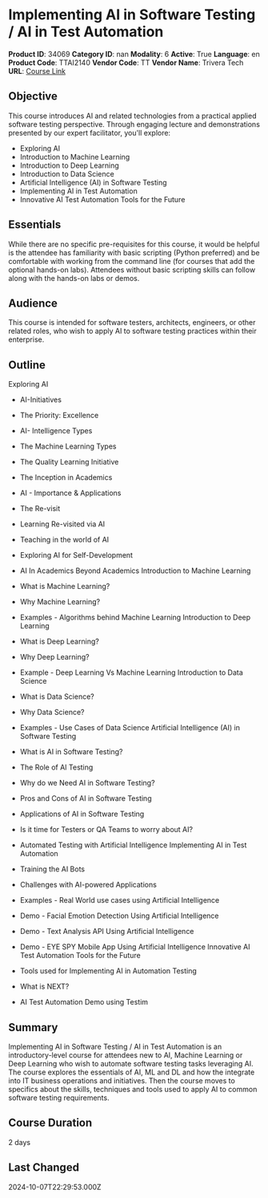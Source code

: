 # Implementing AI in Software Testing / AI in Test Automation

**Product ID**: 34069
**Category ID**: nan
**Modality**: 6
**Active**: True
**Language**: en
**Product Code**: TTAI2140
**Vendor Code**: TT
**Vendor Name**: Trivera Tech
**URL**: [Course Link](https://www.fastlaneus.com/course/triveratech-ttai2140)

## Objective
This course introduces AI and related technologies from a practical applied software testing perspective. Through engaging lecture and demonstrations presented by our expert facilitator, you'll explore:



- Exploring AI
- Introduction to Machine Learning
- Introduction to Deep Learning
- Introduction to Data Science
- Artificial Intelligence (AI) in Software Testing
- Implementing AI in Test Automation
- Innovative AI Test Automation Tools for the Future

## Essentials
While there are no specific pre-requisites for this course, it would be helpful is the attendee has familiarity with basic scripting (Python preferred) and be comfortable with working from the command line (for courses that add the optional hands-on labs). Attendees without basic scripting skills can follow along with the hands-on labs or demos.

## Audience
This course is intended for software testers, architects, engineers, or other related roles, who wish to apply AI to software testing practices within their enterprise.

## Outline
Exploring AI


- AI-Initiatives
- The Priority: Excellence
- AI- Intelligence Types
- The Machine Learning Types
- The Quality Learning Initiative
- The Inception in Academics
- AI - Importance & Applications
- The Re-visit
- Learning Re-visited via AI
- Teaching in the world of AI
- Exploring AI for Self-Development
- AI In Academics Beyond Academics
Introduction to Machine Learning


- What is Machine Learning?
- Why Machine Learning?
- Examples - Algorithms behind Machine Learning
Introduction to Deep Learning


- What is Deep Learning?
- Why Deep Learning?
- Example - Deep Learning Vs Machine Learning
Introduction to Data Science


- What is Data Science?
- Why Data Science?
- Examples - Use Cases of Data Science
Artificial Intelligence (AI) in Software Testing


- What is AI in Software Testing?
- The Role of AI Testing
- Why do we Need AI in Software Testing?
- Pros and Cons of AI in Software Testing
- Applications of AI in Software Testing
- Is it time for Testers or QA Teams to worry about AI?
- Automated Testing with Artificial Intelligence
Implementing AI in Test Automation


- Training the AI Bots
- Challenges with AI-powered Applications
- Examples - Real World use cases using Artificial Intelligence
- Demo - Facial Emotion Detection Using Artificial Intelligence
- Demo - Text Analysis API Using Artificial Intelligence
- Demo - EYE SPY Mobile App Using Artificial Intelligence
Innovative AI Test Automation Tools for the Future


- Tools used for Implementing AI in Automation Testing
- What is NEXT?
- AI Test Automation Demo using Testim

## Summary
Implementing AI in Software Testing / AI in Test Automation is an introductory-level course for attendees new to AI, Machine Learning or Deep Learning who wish to automate software testing tasks leveraging AI. The course explores the essentials of AI, ML and DL and how the integrate into IT business operations and initiatives. Then the course moves to specifics about the skills, techniques and tools used to apply AI to common software testing requirements.

## Course Duration
2 days

## Last Changed
2024-10-07T22:29:53.000Z
